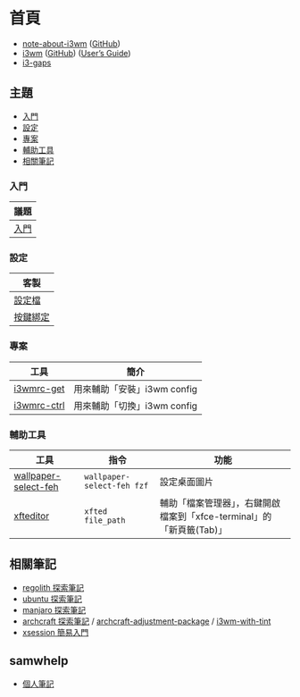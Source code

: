 
# 首頁

* [note-about-i3wm](https://samwhelp.github.io/note-about-i3wm/) ([GitHub](https://github.com/samwhelp/note-about-i3wm))
* [i3wm](https://i3wm.org/) ([GitHub](https://github.com/i3/i3)) ([User’s Guide](https://i3wm.org/docs/userguide.html))
* [i3-gaps](https://github.com/Airblader/i3)


## 主題

* [入門](#入門)
* [設定](#設定)
* [專案](#專案)
* [輔助工具](#輔助工具)
* [相關筆記](#相關筆記)


### 入門

| 議題 |
| --- |
| [入門](https://samwhelp.github.io/note-about-i3wm/read/start.html) |


### 設定

| 客製 |
| --- |
| [設定檔](https://samwhelp.github.io/note-about-i3wm/read/config/main.html) |
| [按鍵綁定](https://samwhelp.github.io/note-about-i3wm/read/scenario/main.html) |


### 專案

| 工具 | 簡介 |
| --- | --- |
| [i3wmrc-get](https://samwhelp.github.io/note-about-i3wm/read/project/i3wmrc-profile/i3wmrc-get.html) | 用來輔助「安裝」i3wm config |
| [i3wmrc-ctrl](https://samwhelp.github.io/note-about-i3wm/read/project/i3wmrc-profile/i3wmrc-ctrl.html) | 用來輔助「切換」i3wm config |


### 輔助工具

| 工具 | 指令 | 功能 |
| --- | --- | --- |
| [wallpaper-select-feh](https://samwhelp.github.io/note-about-fzf/read/project/wallpaper-select/wallpaper-select-feh) | `wallpaper-select-feh fzf` | 設定桌面圖片 |
| [xfteditor](https://samwhelp.github.io/tool-xfteditor/read/project/xfteditor/) | `xfted file_path` | 輔助「檔案管理器」，右鍵開啟檔案到「xfce-terminal」的「新頁籤(Tab)」 |


## 相關筆記

* [regolith 探索筆記](https://samwhelp.github.io/note-about-regolith/)
* [ubuntu 探索筆記](https://samwhelp.github.io/note-about-ubuntu/)
* [manjaro 探索筆記](https://samwhelp.github.io/note-about-manjaro/)
* [archcraft 探索筆記](https://samwhelp.github.io/note-about-archcraft/) / [archcraft-adjustment-package](https://github.com/samwhelp/archcraft-adjustment-package/) / [i3wm-with-tint](https://github.com/samwhelp/archcraft-adjustment-package/tree/main/core/wm/i3wm/archcraft-modeling-i3wm-with-tint/asset/etc/skel/.local/share/i3wmrc-profile/i3wm-with-tint)
* [xsession 簡易入門](https://samwhelp.github.io/note-about-xsession/)


## samwhelp

* [個人筆記](https://samwhelp.github.io/book/)
